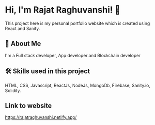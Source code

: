 
# Hi, I'm Rajat Raghuvanshi! 👋

This project here is my personal portfolio website which is created using React and Sanity.

## 🚀 About Me
I'm a Full stack developer, App developer and Blockchain developer


## 🛠 Skills used in this project
HTML, CSS, Javascript, ReactJs, NodeJs, MongoDb, Firebase, Sanity.io, Solidity.


## Link to website

https://rajatraghuvanshi.netlify.app/
